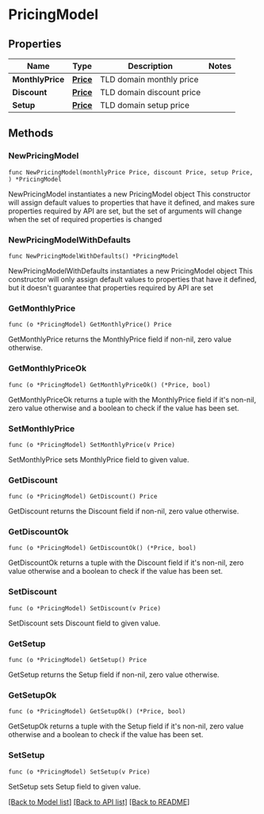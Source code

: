 # PricingModel

## Properties

Name | Type | Description | Notes
------------ | ------------- | ------------- | -------------
**MonthlyPrice** | [**Price**](Price.md) | TLD domain monthly price | 
**Discount** | [**Price**](Price.md) | TLD domain discount price | 
**Setup** | [**Price**](Price.md) | TLD domain setup price | 

## Methods

### NewPricingModel

`func NewPricingModel(monthlyPrice Price, discount Price, setup Price, ) *PricingModel`

NewPricingModel instantiates a new PricingModel object
This constructor will assign default values to properties that have it defined,
and makes sure properties required by API are set, but the set of arguments
will change when the set of required properties is changed

### NewPricingModelWithDefaults

`func NewPricingModelWithDefaults() *PricingModel`

NewPricingModelWithDefaults instantiates a new PricingModel object
This constructor will only assign default values to properties that have it defined,
but it doesn't guarantee that properties required by API are set

### GetMonthlyPrice

`func (o *PricingModel) GetMonthlyPrice() Price`

GetMonthlyPrice returns the MonthlyPrice field if non-nil, zero value otherwise.

### GetMonthlyPriceOk

`func (o *PricingModel) GetMonthlyPriceOk() (*Price, bool)`

GetMonthlyPriceOk returns a tuple with the MonthlyPrice field if it's non-nil, zero value otherwise
and a boolean to check if the value has been set.

### SetMonthlyPrice

`func (o *PricingModel) SetMonthlyPrice(v Price)`

SetMonthlyPrice sets MonthlyPrice field to given value.


### GetDiscount

`func (o *PricingModel) GetDiscount() Price`

GetDiscount returns the Discount field if non-nil, zero value otherwise.

### GetDiscountOk

`func (o *PricingModel) GetDiscountOk() (*Price, bool)`

GetDiscountOk returns a tuple with the Discount field if it's non-nil, zero value otherwise
and a boolean to check if the value has been set.

### SetDiscount

`func (o *PricingModel) SetDiscount(v Price)`

SetDiscount sets Discount field to given value.


### GetSetup

`func (o *PricingModel) GetSetup() Price`

GetSetup returns the Setup field if non-nil, zero value otherwise.

### GetSetupOk

`func (o *PricingModel) GetSetupOk() (*Price, bool)`

GetSetupOk returns a tuple with the Setup field if it's non-nil, zero value otherwise
and a boolean to check if the value has been set.

### SetSetup

`func (o *PricingModel) SetSetup(v Price)`

SetSetup sets Setup field to given value.



[[Back to Model list]](../README.md#documentation-for-models) [[Back to API list]](../README.md#documentation-for-api-endpoints) [[Back to README]](../README.md)


